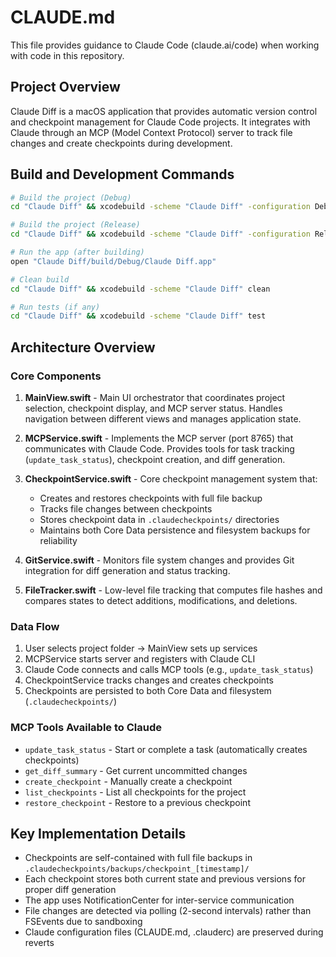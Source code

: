# CLAUDE.md

This file provides guidance to Claude Code (claude.ai/code) when working with code in this repository.

## Project Overview

Claude Diff is a macOS application that provides automatic version control and checkpoint management for Claude Code projects. It integrates with Claude through an MCP (Model Context Protocol) server to track file changes and create checkpoints during development.

## Build and Development Commands

```bash
# Build the project (Debug)
cd "Claude Diff" && xcodebuild -scheme "Claude Diff" -configuration Debug build

# Build the project (Release)
cd "Claude Diff" && xcodebuild -scheme "Claude Diff" -configuration Release build

# Run the app (after building)
open "Claude Diff/build/Debug/Claude Diff.app"

# Clean build
cd "Claude Diff" && xcodebuild -scheme "Claude Diff" clean

# Run tests (if any)
cd "Claude Diff" && xcodebuild -scheme "Claude Diff" test
```

## Architecture Overview

### Core Components

1. **MainView.swift** - Main UI orchestrator that coordinates project selection, checkpoint display, and MCP server status. Handles navigation between different views and manages application state.

2. **MCPService.swift** - Implements the MCP server (port 8765) that communicates with Claude Code. Provides tools for task tracking (`update_task_status`), checkpoint creation, and diff generation.

3. **CheckpointService.swift** - Core checkpoint management system that:
   - Creates and restores checkpoints with full file backup
   - Tracks file changes between checkpoints 
   - Stores checkpoint data in `.claudecheckpoints/` directories
   - Maintains both Core Data persistence and filesystem backups for reliability

4. **GitService.swift** - Monitors file system changes and provides Git integration for diff generation and status tracking.

5. **FileTracker.swift** - Low-level file tracking that computes file hashes and compares states to detect additions, modifications, and deletions.

### Data Flow

1. User selects project folder → MainView sets up services
2. MCPService starts server and registers with Claude CLI
3. Claude Code connects and calls MCP tools (e.g., `update_task_status`)
4. CheckpointService tracks changes and creates checkpoints
5. Checkpoints are persisted to both Core Data and filesystem (`.claudecheckpoints/`)

### MCP Tools Available to Claude

- `update_task_status` - Start or complete a task (automatically creates checkpoints)
- `get_diff_summary` - Get current uncommitted changes
- `create_checkpoint` - Manually create a checkpoint
- `list_checkpoints` - List all checkpoints for the project
- `restore_checkpoint` - Restore to a previous checkpoint

## Key Implementation Details

- Checkpoints are self-contained with full file backups in `.claudecheckpoints/backups/checkpoint_[timestamp]/`
- Each checkpoint stores both current state and previous versions for proper diff generation
- The app uses NotificationCenter for inter-service communication
- File changes are detected via polling (2-second intervals) rather than FSEvents due to sandboxing
- Claude configuration files (CLAUDE.md, .clauderc) are preserved during reverts